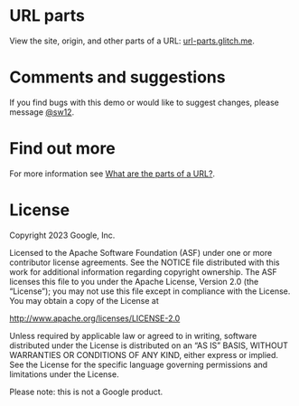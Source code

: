# URL parts

View the site, origin, and other parts of a URL: [url-parts.glitch.me](https://url-parts.glitch.me).


# Comments and suggestions

If you find bugs with this demo or would like to suggest changes, please message [@sw12](https//twitter.com/sw12).


# Find out more

For more information see [What are the parts of a URL?](https://web.dev/url).


# License

Copyright 2023 Google, Inc.

Licensed to the Apache Software Foundation (ASF) under one or more contributor license agreements. See the NOTICE file distributed with this work for additional information regarding copyright ownership. The ASF licenses this file to you under the Apache License, Version 2.0 (the “License”); you may not use this file except in compliance with the License. You may obtain a copy of the License at

http://www.apache.org/licenses/LICENSE-2.0

Unless required by applicable law or agreed to in writing, software distributed under the License is distributed on an “AS IS” BASIS, WITHOUT WARRANTIES OR CONDITIONS OF ANY KIND, either express or implied. See the License for the specific language governing permissions and limitations under the License.

Please note: this is not a Google product.
